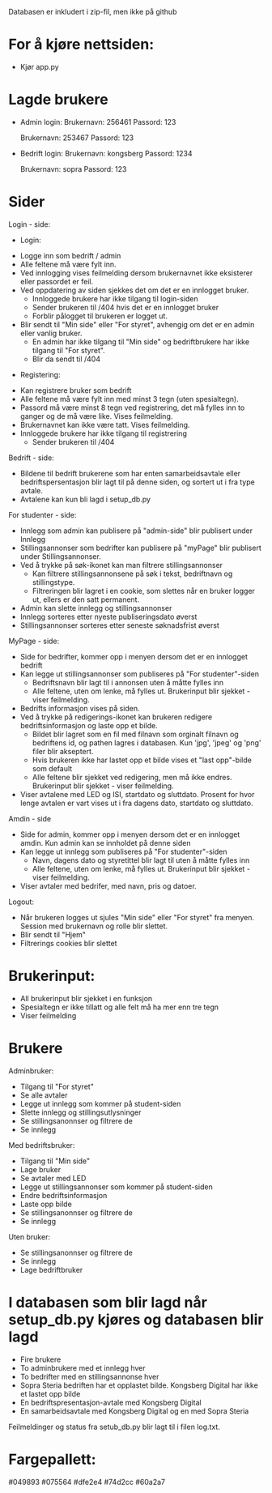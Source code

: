 Databasen er inkludert i zip-fil, men ikke på github

# For å kjøre nettsiden:
- Kjør app.py

# Lagde brukere 
- Admin login:
    Brukernavn: 256461
    Passord: 123

    Brukernavn: 253467
    Passord: 123

- Bedrift login:
    Brukernavn: kongsberg
    Passord: 1234

    Brukernavn: sopra
    Passord: 123


# Sider
Login - side:
* Login:
- Logge inn som bedrift / admin
- Alle feltene må være fylt inn. 
- Ved innlogging vises feilmelding dersom brukernavnet ikke eksisterer eller passordet er feil.
- Ved oppdatering av siden sjekkes det om det er en innlogget bruker.
    - Innloggede brukere har ikke tilgang til login-siden
    - Sender brukeren til /404 hvis det er en innlogget bruker
    - Forblir pålogget til brukeren er logget ut.
- Blir sendt til "Min side" eller "For styret", avhengig om det er en admin eller vanlig bruker.
    - En admin har ikke tilgang til "Min side" og bedriftbrukere har ikke tilgang til "For styret".
    - Blir da sendt til /404

* Registering:
- Kan registrere bruker som bedrift
- Alle feltene må være fylt inn med minst 3 tegn (uten spesialtegn). 
- Passord må være minst 8 tegn ved registrering, det må fylles inn to ganger og de må være like. Vises feilmelding.
- Brukernavnet kan ikke være tatt. Vises feilmelding.
- Innloggede brukere har ikke tilgang til registrering
    - Sender brukeren til /404

Bedrift - side:
- Bildene til bedrift brukerene som har enten samarbeidsavtale eller bedriftspersentasjon blir lagt til på denne siden, og sortert ut i fra type avtale.
- Avtalene kan kun bli lagd i setup_db.py

For studenter - side:
- Innlegg som admin kan publisere på "admin-side" blir publisert under Innlegg
- Stillingsannonser som bedrifter kan publisere på "myPage" blir publisert under Stillingsannonser.
- Ved å trykke på søk-ikonet kan man filtrere stillingsannonser
    - Kan filtrere stillingsannonsene på søk i tekst, bedriftnavn og stillingstype.
    - Filtreringen blir lagret i en cookie, som slettes når en bruker logger ut, ellers er den satt permanent.
- Admin kan slette innlegg og stillingsannonser
- Innlegg sorteres etter nyeste publiseringsdato øverst
- Stillingsannonser sorteres etter seneste søknadsfrist øverst

MyPage - side:
- Side for bedrifter, kommer opp i menyen dersom det er en innlogget bedrift
- Kan legge ut stillingsannonser som publiseres på "For studenter"-siden
    - Bedriftsnavn blir lagt til i annonsen uten å måtte fylles inn
    - Alle feltene, uten om lenke, må fylles ut. Brukerinput blir sjekket - viser feilmelding.
- Bedrifts informasjon vises på siden. 
- Ved å trykke på redigerings-ikonet kan brukeren redigere bedriftsinformasjon og laste opp et bilde.
    - Bildet blir lagret som en fil med filnavn som orginalt filnavn og bedriftens id, og pathen lagres i databasen. Kun 'jpg', 'jpeg' og 'png' filer blir akseptert.
    - Hvis brukeren ikke har lastet opp et bilde vises et "last opp"-bilde som default
    - Alle feltene blir sjekket ved redigering, men må ikke endres. Brukerinput blir sjekket - viser feilmelding.
- Viser avtalene med LED og ISI, startdato og sluttdato. Prosent for hvor lenge avtalen er vart vises ut i fra dagens dato, startdato og sluttdato.

Amdin - side
- Side for admin, kommer opp i menyen dersom det er en innlogget amdin. Kun admin kan se innholdet på denne siden
- Kan legge ut innlegg som publiseres på "For studenter"-siden
    - Navn, dagens dato og styretittel blir lagt til uten å måtte fylles inn
    - Alle feltene, uten om lenke, må fylles ut. Brukerinput blir sjekket - viser feilmelding.
- Viser avtaler med bedrifer, med navn, pris og datoer.

Logout:
- Når brukeren logges ut sjules "Min side" eller "For styret" fra menyen. Session med brukernavn og rolle blir slettet.
- Blir sendt til "Hjem"
- Filtrerings cookies blir slettet


# Brukerinput:
- All brukerinput blir sjekket i en funksjon
- Spesialtegn er ikke tillatt og alle felt må ha mer enn tre tegn
- Viser feilmelding


# Brukere
Adminbruker:
- Tilgang til "For styret"
- Se alle avtaler
- Legge ut innlegg som kommer på student-siden
- Slette innlegg og stillingsutlysninger
- Se stillingsanonnser og filtrere de
- Se innlegg

Med bedriftsbruker:
- Tilgang til "Min side"
- Lage bruker
- Se avtaler med LED
- Legge ut stillingsannonser som kommer på student-siden
- Endre bedriftsinformasjon
- Laste opp bilde
- Se stillingsanonnser og filtrere de
- Se innlegg

Uten bruker:
- Se stillingsanonnser og filtrere de
- Se innlegg
- Lage bedriftbruker


# I databasen som blir lagd når setup_db.py kjøres og databasen blir lagd
- Fire brukere
- To adminbrukere med et innlegg hver
- To bedrifter med en stillingsannonse hver
- Sopra Steria bedriften har et opplastet bilde. Kongsberg Digital har ikke et lastet opp bilde
- En bedriftspresentasjon-avtale med Kongsberg Digital
- En samarbeidsavtale med Kongsberg Digital og en med Sopra Steria

Feilmeldinger og status fra setub_db.py blir lagt til i filen log.txt.

# Fargepallett:
#049893
#075564
#dfe2e4
#74d2cc
#60a2a7
